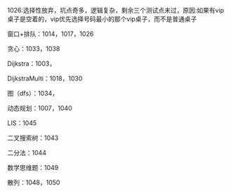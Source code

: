 1026:选择性放弃，坑点奇多，逻辑复杂，剩余三个测试点未过，原因:如果有vip桌子是空着的，vip优先选择号码最小的那个vip桌子，而不是普通桌子

窗口+排队：1014，1017，1026

贪心：1033，1038

Dijkstra：1003，

DijkstraMulti：1018，1030

图（dfs）：1034，

动态规划：1007，1040

LIS：1045

二叉搜索树：1043

二分法：1044

数学思维题：1049

散列：1048，1050